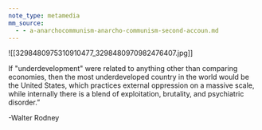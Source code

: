 ```yaml
---
note_type: metamedia
mm_source:
  - - a-anarchocommunism-anarcho-communism-second-accoun.md
---
```


![[3298480975310910477_3298480970982476407.jpg]]

If "underdevelopment" were
related to anything other than
comparing economies, then the
most underdeveloped country in
the world would be the United
States, which practices external
oppression on a massive scale,
while internally there is a blend
of exploitation, brutality, and
psychiatric disorder.”

-Walter Rodney

